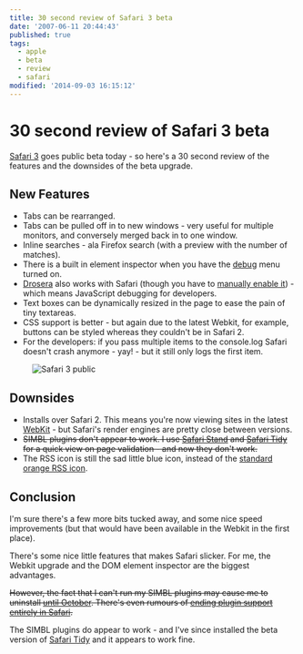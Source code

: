 ```yaml
---
title: 30 second review of Safari 3 beta
date: '2007-06-11 20:44:43'
published: true
tags:
  - apple
  - beta
  - review
  - safari
modified: '2014-09-03 16:15:12'
---
```

# 30 second review of Safari 3 beta

[Safari 3](http://www.apple.com/safari/) goes public beta today - so here's a 30 second review of the features and the downsides of the beta upgrade.


<!--more-->

## New Features

* Tabs can be rearranged.
* Tabs can be pulled off in to new windows - very useful for multiple monitors, and conversely merged back in to one window.
* Inline searches - ala Firefox search (with a preview with the number of matches).
* There is a built in element inspector when you have the [debug](http://developer.apple.com/internet/safari/faq.html#anchor14) menu turned on.
* [Drosera](http://webkit.org/blog/?p=61) also works with Safari (though you have to [manually enable it](http://trac.webkit.org/projects/webkit/wiki/Drosera#EnablingDrosera)) - which means JavaScript debugging for developers.
* Text boxes can be dynamically resized in the page to ease the pain of tiny textareas.
* CSS support is better - but again due to the latest Webkit, for example, buttons can be styled whereas they couldn't be in Safari 2.
* For the developers: if you pass multiple items to the console.log Safari doesn't crash anymore - yay! - but it still only logs the first item.

<img src="/images/safari-3-public-beta.jpg" style="margin-left: 40px" alt="Safari 3 public" />

## Downsides

* Installs over Safari 2.  This means you're now viewing sites in the latest [WebKit](http://webkit.org) - but Safari's render engines are pretty close between versions.
* <strike>SIMBL plugins don't appear to work.  I use [Safari Stand](http://hetima.com/safari/stand-e.html) and [Safari Tidy](http://zappatic.net/safaritidy/) for a quick view on page validation - and now they don't work.</strike>
* The RSS icon is still the sad little blue icon, instead of the [standard orange RSS icon](http://www.macspecialist.org/content/lets_hold_hands/).

## Conclusion

I'm sure there's a few more bits tucked away, and some nice speed improvements (but that would have been available in the Webkit in the first place).

There's some nice little features that makes Safari slicker.  For me, the Webkit upgrade and the DOM element inspector are the biggest advantages.

<strike>However, the fact that I can't run my SIMBL plugins may cause me to uninstall [until October](http://remysharp.com/2007/04/13/apple-delays-osx-leopard/).  There's even rumours of [ending plugin support entirely in Safari](http://www.hicksdesign.co.uk/journal/an-end-to-browser-pimping).</strike>

The SIMBL plugins do appear to work - and I've since installed the beta version of [Safari Tidy](http://zappatic.net/safaritidy/) and it appears to work fine.
